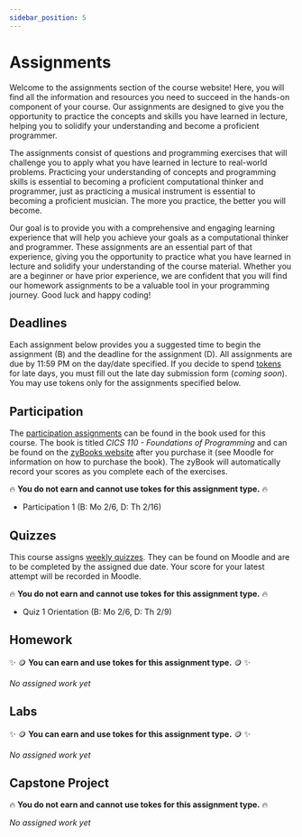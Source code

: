```yaml
---
sidebar_position: 5
---
```


# Assignments

Welcome to the assignments section of the course website! Here, you will find all the information and resources you need to succeed in the hands-on component of your course. Our assignments are designed to give you the opportunity to practice the concepts and skills you have learned in lecture, helping you to solidify your understanding and become a proficient programmer.

The assignments consist of questions and programming exercises that will challenge you to apply what you have learned in lecture to real-world problems. Practicing your understanding of concepts and programming skills is essential to becoming a proficient computational thinker and programmer, just as practicing a musical instrument is essential to becoming a proficient musician. The more you practice, the better you will become.

Our goal is to provide you with a comprehensive and engaging learning experience that will help you achieve your goals as a computational thinker and programmer. These assignments are an essential part of that experience, giving you the opportunity to practice what you have learned in lecture and solidify your understanding of the course material. Whether you are a beginner or have prior experience, we are confident that you will find our homework assignments to be a valuable tool in your programming journey. Good luck and happy coding!

## Deadlines

Each assignment below provides you a suggested time to begin the assignment (B) and the deadline for the assignment (D). All assignments are due by 11:59 PM on the day/date specified. If you decide to spend [tokens](/main/information/syllabus#submission-currency-) for late days, you must fill out the late day submission form (*coming soon*). You may use tokens only for the assignments specified below.

## Participation

The [participation assignments](/main/information/syllabus#participation) can be found in the book used for this course. The book is titled *CICS 110 - Foundations of Programming* and can be found on the [zyBooks website](https://learn.zybooks.com/) after you purchase it (see Moodle for information on how to purchase the book). The zyBook will automatically record your scores as you complete each of the exercises.

🔥 **You do not earn and cannot use tokes for this assignment type.** 🔥

- Participation 1 (B: Mo 2/6, D: Th 2/16)

## Quizzes

This course assigns [weekly quizzes](/main/information/syllabus#quizzes). They can be found on Moodle and are to be completed by the assigned due date. Your score for your latest attempt will be recorded in Moodle.

🔥 **You do not earn and cannot use tokes for this assignment type.** 🔥

- Quiz 1 Orientation (B: Mo 2/6, D: Th 2/9)

## Homework

✨ 🪙 **You can earn and use tokes for this assignment type.** 🪙 ✨

*No assigned work yet*

## Labs

✨ 🪙 **You can earn and use tokes for this assignment type.** 🪙 ✨

*No assigned work yet*

## Capstone Project

🔥 **You do not earn and cannot use tokes for this assignment type.** 🔥

*No assigned work yet*